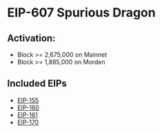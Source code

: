 # EIP-607 Spurious Dragon

## Activation:
* Block >= 2,675,000 on Mainnet
* Block >= 1,885,000 on Morden

## Included EIPs
* [EIP-155]()
* [EIP-160]()
* [EIP-161]()
* [EIP-170]()